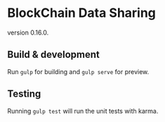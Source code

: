 # BlockChain Data Sharing

version 0.16.0.

## Build & development

Run `gulp` for building and `gulp serve` for preview.

## Testing

Running `gulp test` will run the unit tests with karma.
